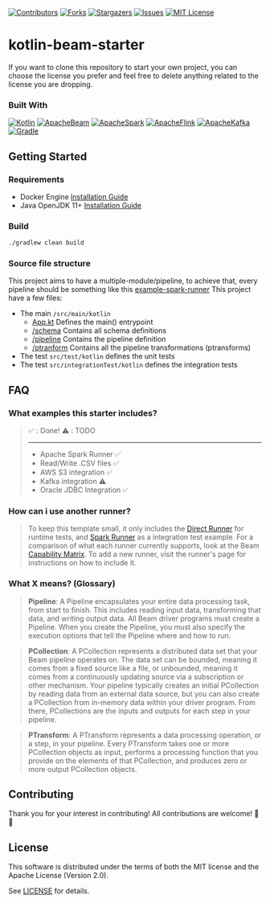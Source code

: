 [![Contributors][contributors-shield]][contributors-url]
[![Forks][forks-shield]][forks-url]
[![Stargazers][stars-shield]][stars-url]
[![Issues][issues-shield]][issues-url]
[![MIT License][license-shield]][license-url]

# kotlin-beam-starter

If you want to clone this repository to start your own project, you can choose the license you prefer and feel free to delete anything related to the license you are dropping.

### Built With
[![Kotlin][Kotlin]][Kotlin-url]
[![ApacheBeam][ApacheBeam]][ApacheBeam-url]
[![ApacheSpark][ApacheSpark]][ApacheSpark-url]
[![ApacheFlink][ApacheFlink]][ApacheFlink-url]
[![ApacheKafka][ApacheKafka]][ApacheKafka-url]
[![Gradle][Gradle]][Gradle-url]

## Getting Started
### Requirements
* Docker Engine [Installation Guide](https://docs.docker.com/engine/install/)
* Java OpenJDK 11+  [Installation Guide](https://openjdk.org/install/)

### Build
```sh
./gradlew clean build
```

### Source file structure
This project aims to have a multiple-module/pipeline, to achieve that, every pipeline should be something like this [example-spark-runner](/tree/main/example-spark-runner)
This project have a few files:

* The main `/src/main/kotlin`
  * [App.kt](https://github.com/arthurpessoa/kotlin-beam-starter/blob/main/sample-aggregation/src/main/kotlin/io/github/arthurpessoa/App.kt) Defines the main() entrypoint
  * [/schema](https://github.com/arthurpessoa/kotlin-beam-starter/blob/main/sample-aggregation/src/main/kotlin/io/github/arthurpessoa/schema) Contains all schema definitions
  * [/pipeline](https://github.com/arthurpessoa/kotlin-beam-starter/blob/main/sample-aggregation/src/main/kotlin/io/github/arthurpessoa/pipeline) Contains the pipeline definition
  * [/ptranform](https://github.com/arthurpessoa/kotlin-beam-starter/blob/main/sample-aggregation/src/main/kotlin/io/github/arthurpessoa/pipeline) Contains all the pipeline transformations (ptransforms)
* The test `src/test/kotlin` defines the unit tests
* The test `src/integrationTest/kotlin` defines the integration tests
  
## FAQ

### What examples this starter includes?
> :white_check_mark: : Done!
> :warning: : TODO
> ____
> * Apache Spark Runner :white_check_mark:
> * Read/Write .CSV files :white_check_mark:
> * AWS S3 integration :white_check_mark:
> * Kafka integration :warning:
> * Oracle JDBC Integration :white_check_mark:

### How can i use another runner?
> To keep this template small, it only includes the [Direct Runner](https://beam.apache.org/documentation/runners/direct/) for runtime tests, and [Spark Runner](https://beam.apache.org/documentation/runners/spark/) as a integration test example.
> For a comparison of what each runner currently supports, look at the Beam [Capability Matrix](https://beam.apache.org/documentation/runners/capability-matrix/).
> To add a new runner, visit the runner's page for instructions on how to include it.

### What X means? (Glossary)

> **Pipeline**: A Pipeline encapsulates your entire data processing task, from start to finish. This includes reading input data, transforming that data, and writing output data. All Beam driver programs must create a Pipeline. When you create the Pipeline, you must also specify the execution options that tell the Pipeline where and how to run.

> **PCollection**: A PCollection represents a distributed data set that your Beam pipeline operates on. The data set can be bounded, meaning it comes from a fixed source like a file, or unbounded, meaning it comes from a continuously updating source via a subscription or other mechanism. Your pipeline typically creates an initial PCollection by reading data from an external data source, but you can also create a PCollection from in-memory data within your driver program. From there, PCollections are the inputs and outputs for each step in your pipeline.

> **PTransform**: A PTransform represents a data processing operation, or a step, in your pipeline. Every PTransform takes one or more PCollection objects as input, performs a processing function that you provide on the elements of that PCollection, and produces zero or more output PCollection objects. 

## Contributing
Thank you for your interest in contributing! All contributions are welcome! 🎉🎊

## License
This software is distributed under the terms of both the MIT license and the Apache License (Version 2.0).

See [LICENSE](LICENSE.MD) for details.

<!-- MARKDOWN LINKS & IMAGES -->
<!-- https://www.markdownguide.org/basic-syntax/#reference-style-links -->
[contributors-shield]: https://img.shields.io/github/contributors/arthurpessoa/kotlin-beam-starter.svg
[contributors-url]: https://github.com/arthurpessoa/kotlin-beam-starter/graphs/contributors
[forks-shield]: https://img.shields.io/github/forks/arthurpessoa/kotlin-beam-starter.svg
[forks-url]: https://github.com/arthurpessoa/kotlin-beam-starter/network/members
[stars-shield]: https://img.shields.io/github/stars/arthurpessoa/kotlin-beam-starter.svg
[stars-url]: https://github.com/arthurpessoa/kotlin-beam-starter/stargazers
[issues-shield]: https://img.shields.io/github/issues/arthurpessoa/kotlin-beam-starter.svg
[issues-url]: https://github.com/arthurpessoa/kotlin-beam-starter/issues
[license-shield]: https://img.shields.io/github/license/arthurpessoa/kotlin-beam-starter.svg
[license-url]: https://github.com/arthurpessoa/kotlin-beam-starter/blob/master/LICENSE.MD
[Kotlin]: https://img.shields.io/badge/Kotlin-grey?style=for-the-badge&logo=kotlin
[Kotlin-url]: https://kotlinlang.org/
[ApacheBeam]: https://img.shields.io/badge/Apache%20Beam-grey?style=for-the-badge&logo=Apache
[ApacheBeam-url]: https://beam.apache.org/
[ApacheSpark]: https://img.shields.io/badge/Apache%20Spark-grey?style=for-the-badge&logo=Apache%20Spark
[ApacheFlink]: https://img.shields.io/badge/Apache%20Flink-grey?style=for-the-badge&logo=Apache%20Flink
[ApacheSpark-url]: https://spark.apache.org/
[ApacheFlink-url]: https://spark.apache.org/
[ApacheKafka]: https://img.shields.io/badge/Apache%20Kafka-grey?style=for-the-badge&logo=Apache%20Kafka
[ApacheKafka-url]: https://kafka.apache.org/
[Gradle]: https://img.shields.io/badge/Gradle-grey?style=for-the-badge&logo=Gradle
[Gradle-url]: https://gradle.org/
